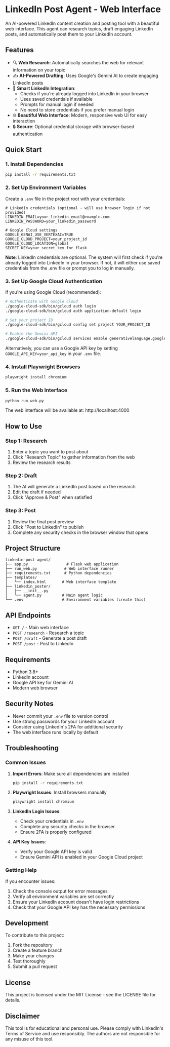 # LinkedIn Post Agent - Web Interface

An AI-powered LinkedIn content creation and posting tool with a beautiful web interface. This agent can research topics, draft engaging LinkedIn posts, and automatically post them to your LinkedIn account.

## Features

- 🔍 **Web Research**: Automatically searches the web for relevant information on your topic
- ✍️ **AI-Powered Drafting**: Uses Google's Gemini AI to create engaging LinkedIn posts
- 🚀 **Smart LinkedIn Integration**: 
  - Checks if you're already logged into LinkedIn in your browser
  - Uses saved credentials if available
  - Prompts for manual login if needed
  - No need to store credentials if you prefer manual login
- 🌐 **Beautiful Web Interface**: Modern, responsive web UI for easy interaction
- 🔒 **Secure**: Optional credential storage with browser-based authentication

## Quick Start

### 1. Install Dependencies

```bash
pip install -r requirements.txt
```

### 2. Set Up Environment Variables

Create a `.env` file in the project root with your credentials:

```env
# LinkedIn credentials (optional - will use browser login if not provided)
LINKEDIN_EMAIL=your_linkedin_email@example.com
LINKEDIN_PASSWORD=your_linkedin_password

# Google Cloud settings
GOOGLE_GENAI_USE_VERTEXAI=TRUE
GOOGLE_CLOUD_PROJECT=your_project_id
GOOGLE_CLOUD_LOCATION=global
SECRET_KEY=your_secret_key_for_flask
```

**Note**: LinkedIn credentials are optional. The system will first check if you're already logged into LinkedIn in your browser. If not, it will either use saved credentials from the .env file or prompt you to log in manually.

### 3. Set Up Google Cloud Authentication

If you're using Google Cloud (recommended):

```bash
# Authenticate with Google Cloud
./google-cloud-sdk/bin/gcloud auth login
./google-cloud-sdk/bin/gcloud auth application-default login

# Set your project ID
./google-cloud-sdk/bin/gcloud config set project YOUR_PROJECT_ID

# Enable the Gemini API
./google-cloud-sdk/bin/gcloud services enable generativelanguage.googleapis.com
```

Alternatively, you can use a Google API key by setting `GOOGLE_API_KEY=your_api_key` in your `.env` file.

### 4. Install Playwright Browsers

```bash
playwright install chromium
```

### 5. Run the Web Interface

```bash
python run_web.py
```

The web interface will be available at: http://localhost:4000

## How to Use

### Step 1: Research
1. Enter a topic you want to post about
2. Click "Research Topic" to gather information from the web
3. Review the research results

### Step 2: Draft
1. The AI will generate a LinkedIn post based on the research
2. Edit the draft if needed
3. Click "Approve & Post" when satisfied

### Step 3: Post
1. Review the final post preview
2. Click "Post to LinkedIn" to publish
3. Complete any security checks in the browser window that opens

## Project Structure

```
linkedin-post-agent/
├── app.py                 # Flask web application
├── run_web.py            # Web interface runner
├── requirements.txt      # Python dependencies
├── templates/
│   └── index.html       # Web interface template
├── linkedin_poster/
│   ├── __init__.py
│   └── agent.py         # Main agent logic
└── .env                 # Environment variables (create this)
```

## API Endpoints

- `GET /` - Main web interface
- `POST /research` - Research a topic
- `POST /draft` - Generate a post draft
- `POST /post` - Post to LinkedIn

## Requirements

- Python 3.8+
- LinkedIn account
- Google API key for Gemini AI
- Modern web browser

## Security Notes

- Never commit your `.env` file to version control
- Use strong passwords for your LinkedIn account
- Consider using LinkedIn's 2FA for additional security
- The web interface runs locally by default

## Troubleshooting

### Common Issues

1. **Import Errors**: Make sure all dependencies are installed
   ```bash
   pip install -r requirements.txt
   ```

2. **Playwright Issues**: Install browsers manually
   ```bash
   playwright install chromium
   ```

3. **LinkedIn Login Issues**: 
   - Check your credentials in `.env`
   - Complete any security checks in the browser
   - Ensure 2FA is properly configured

4. **API Key Issues**:
   - Verify your Google API key is valid
   - Ensure Gemini API is enabled in your Google Cloud project

### Getting Help

If you encounter issues:

1. Check the console output for error messages
2. Verify all environment variables are set correctly
3. Ensure your LinkedIn account doesn't have login restrictions
4. Check that your Google API key has the necessary permissions

## Development

To contribute to this project:

1. Fork the repository
2. Create a feature branch
3. Make your changes
4. Test thoroughly
5. Submit a pull request

## License

This project is licensed under the MIT License - see the LICENSE file for details.

## Disclaimer

This tool is for educational and personal use. Please comply with LinkedIn's Terms of Service and use responsibly. The authors are not responsible for any misuse of this tool. 